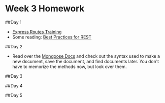 # Week 3 Homework

##Day 1

- [Express Routes Training](https://github.com/sf-wdi-labs/express-routes-training)
- Some reading: [Best Practices for REST](http://blog.mwaysolutions.com/2014/06/05/10-best-practices-for-better-restful-api/)

##Day 2

- Read over the [Mongoose Docs](http://mongoosejs.com/docs/) and check out the syntax used to make a new document, save the document, and find documents later. You don't have to memorize the methods now, but look over them.

##Day 3

##Day 4

##Day 5
